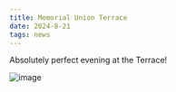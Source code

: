 ```yaml
---
title: Memorial Union Terrace
date: 2024-8-21
tags: news
---
```


Absolutely perfect evening at the Terrace!

![image](assets/images/Terrace-August-2024.jpg)
